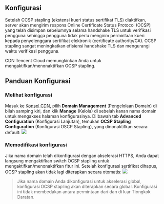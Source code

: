 ## Konfigurasi
Setelah OCSP stapling (ekstensi kueri status sertifikat TLS) diaktifkan, server akan mengirim respons Online Certificate Status Protocol (OCSP) yang telah disimpan sebelumnya selama handshake TLS untuk verifikasi pengguna sehingga pengguna tidak perlu mengirim permintaan kueri kepada penyelenggara sertifikat elektronik (certificate authority/CA). OCSP stapling sangat meningkatkan efisiensi handshake TLS dan mengurangi waktu verifikasi pengguna.

CDN Tencent Cloud memungkinkan Anda untuk mengaktifkan/menonaktifkan OCSP stapling.

## Panduan Konfigurasi
### Melihat konfigurasi
Masuk ke [Konsol CDN](https://console.cloud.tencent.com/cdn), pilih **Domain Management** (Pengelolaan Domain) di bilah samping kiri, dan klik **Manage** (Kelola) di sebelah kanan nama domain untuk mengakses halaman konfigurasinya. Di bawah tab **Advanced Configuration** (Konfigurasi Lanjutan), temukan **OCSP Stapling Configuration** (Konfigurasi OSCP Stapling), yang dinonaktifkan secara default:
![](https://main.qcloudimg.com/raw/a0f84d254848ea7c28a0642b3ab1866a.png)

### Memodifikasi konfigurasi
Jika nama domain telah dikonfigurasi dengan akselerasi HTTPS, Anda dapat langsung mengaktifkan switch OCSP stapling untuk mengaktifkan/menonaktifkan fitur ini. Setelah konfigurasi sertifikat dihapus, OCSP stapling akan tidak lagi diterapkan secara otomatis:
![](https://main.qcloudimg.com/raw/af090e9a10a99f552c2a57378d0b46ff.png)

>Jika nama domain Anda dikonfigurasi untuk akselerasi global, konfigurasi OCSP stapling akan diterapkan secara global. Konfigurasi ini tidak membedakan antara permintaan dari dan di luar Tiongkok Daratan.
